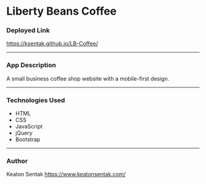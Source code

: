 # Liberty Beans Coffee

### Deployed Link
https://ksentak.github.io/LB-Coffee/

---

### App Description
A small business coffee shop website with a mobile-first design.

---

### Technologies Used
* HTML
* CSS
* JavaScript
* jQuery
* Bootstrap
---
### Author
Keaton Sentak
https://www.keatonsentak.com/